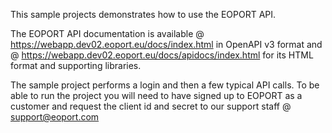 This sample projects demonstrates how to use the EOPORT API.

The EOPORT API documentation is available @ https://webapp.dev02.eoport.eu/docs/index.html in OpenAPI v3 format and @ https://webapp.dev02.eoport.eu/docs/apidocs/index.html for its HTML format and supporting libraries.

The sample project performs a login and then a few typical API calls. To be able to run the project you will need to have signed up to EOPORT as a customer and request the client id and secret to our support staff @ support@eoport.com

